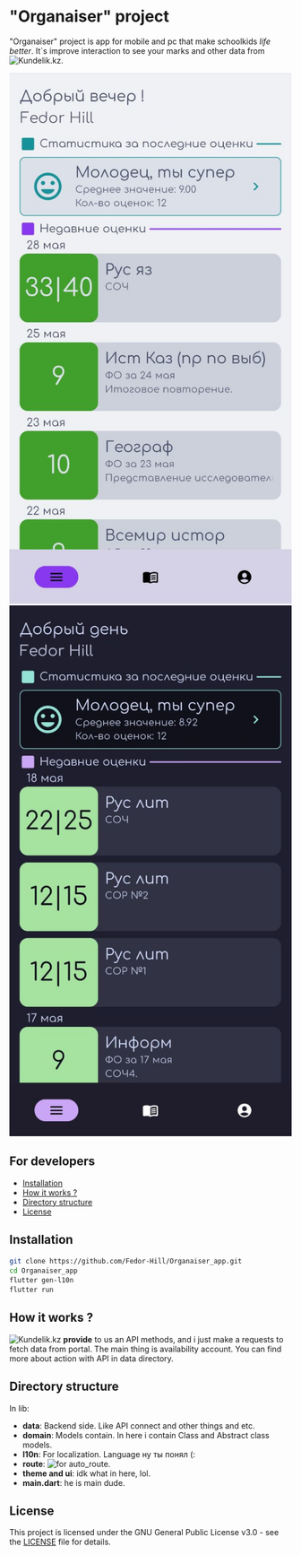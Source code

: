 # "Organaiser" project
"Organaiser" project is app for mobile and pc that make schoolkids *life better*. 
It`s improve interaction to see your marks and other data from ![Kundelik.kz](https://kundelik.kz/).  

![ScreenshotL](screenshots/screenshot_light.jpg) ![ScreenshotD](screenshots/screenshot_dark.jpg)

## For developers
- [Installation](#installation)
- [How it works ?](#how-it-works-?)
- [Directory structure](#directory-structure)
- [License](#license)

## Installation
```bash
git clone https://github.com/Fedor-Hill/Organaiser_app.git 
cd Organaiser_app 
flutter gen-l10n
flutter run 
```

## How it works ?
![Kundelik.kz](https://kundelik.kz/) **provide** to us an API methods, and i just make a requests to fetch data from portal. The main thing is availability account. You can find more about action with API in data directory. 

## Directory structure
In lib: 
   * **data**: Backend side. Like API connect and other things and etc.
   * **domain**: Models contain. In here i contain Class and Abstract class models.
   * **l10n**: For localization. Language ну ты понял (:
   * **route**: ![for auto_route](https://pub.dev/packages/auto_route).
   * **theme and ui**: idk what in here, lol. 
   * **main.dart**: he is main dude. 

## License
This project is licensed under the GNU General Public License v3.0 - see the [LICENSE](LICENSE) file for details.
